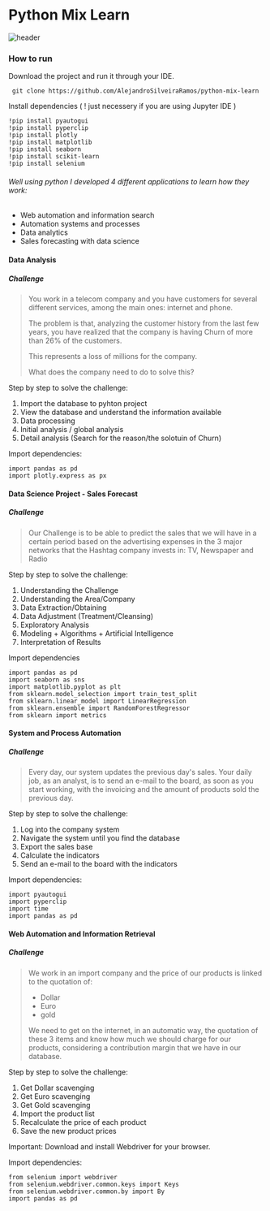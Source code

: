 # Python Mix Learn

![header](https://user-images.githubusercontent.com/67984735/158814815-c9fdd430-5fe0-4c8e-936a-10e59e2e6d5f.png)
### How to run
Download the project and run it through your IDE.
```
 git clone https://github.com/AlejandroSilveiraRamos/python-mix-learn
```
Install dependencies ( ! just necessery if you are using Jupyter IDE )
```
!pip install pyautogui
!pip install pyperclip
!pip install plotly
!pip install matplotlib
!pip install seaborn
!pip install scikit-learn
!pip install selenium
```
###### Well using python I developed 4 different applications to learn how they work: 

-  Web automation and information search
-  Automation systems and processes 
-  Data analytics
-  Sales forecasting with data science

#### Data Analysis
##### Challenge

>You work in a telecom company and you have customers for several different services, among the main ones: internet and phone.
>
>The problem is that, analyzing the customer history from the last few years, you have realized that the company is having Churn of more than 26% of the customers.
>
>This represents a loss of millions for the company.
>
>What does the company need to do to solve this?

Step by step to solve the challenge:
  
 1. Import the database to pyhton project
 2. View the database and understand the information available 
 3. Data processing
 4. Initial analysis / global analysis
 5. Detail analysis (Search for the reason/the solotuin of Churn)

Import dependencies:
```
import pandas as pd
import plotly.express as px
```

#### Data Science Project - Sales Forecast
##### Challenge

>Our Challenge is to be able to predict the sales that we will have in a certain period based on the advertising expenses in the 3 major networks that the Hashtag company invests in: TV, Newspaper and Radio

Step by step to solve the challenge:

 1. Understanding the Challenge
 2. Understanding the Area/Company
 3. Data Extraction/Obtaining
 4. Data Adjustment (Treatment/Cleansing)
 5. Exploratory Analysis
 6. Modeling + Algorithms + Artificial Intelligence
 7. Interpretation of Results

 Import dependencies 
```
import pandas as pd
import seaborn as sns
import matplotlib.pyplot as plt
from sklearn.model_selection import train_test_split
from sklearn.linear_model import LinearRegression
from sklearn.ensemble import RandomForestRegressor
from sklearn import metrics
```

#### System and Process Automation
##### Challenge

>Every day, our system updates the previous day's sales. Your daily job, as an analyst, is to send an e-mail to the board, as soon as you start working, with the invoicing and the amount of products sold the previous day.

Step by step to solve the challenge:

  1. Log into the company system 
  2. Navigate the system until you find the database
  3. Export the sales base
  4. Calculate the indicators 
  5. Send an e-mail to the board with the indicators

Import dependencies:
```
import pyautogui
import pyperclip
import time
import pandas as pd
```

#### Web Automation and Information Retrieval
##### Challenge

>We work in an import company and the price of our products is linked to the quotation of:
>
> - Dollar
> - Euro
> - gold
> 
>We need to get on the internet, in an automatic way, the quotation of these 3 items and know how much we should charge for our products, considering a contribution margin that we have in our database.

Step by step to solve the challenge:

  1. Get Dollar scavenging
  2. Get Euro scavenging
  3. Get Gold scavenging
  4. Import the product list
  5. Recalculate the price of each product
  6. Save the new product prices

Important: Download and install Webdriver for your browser.
>
Import dependencies:
```
from selenium import webdriver
from selenium.webdriver.common.keys import Keys
from selenium.webdriver.common.by import By
import pandas as pd
```
  
